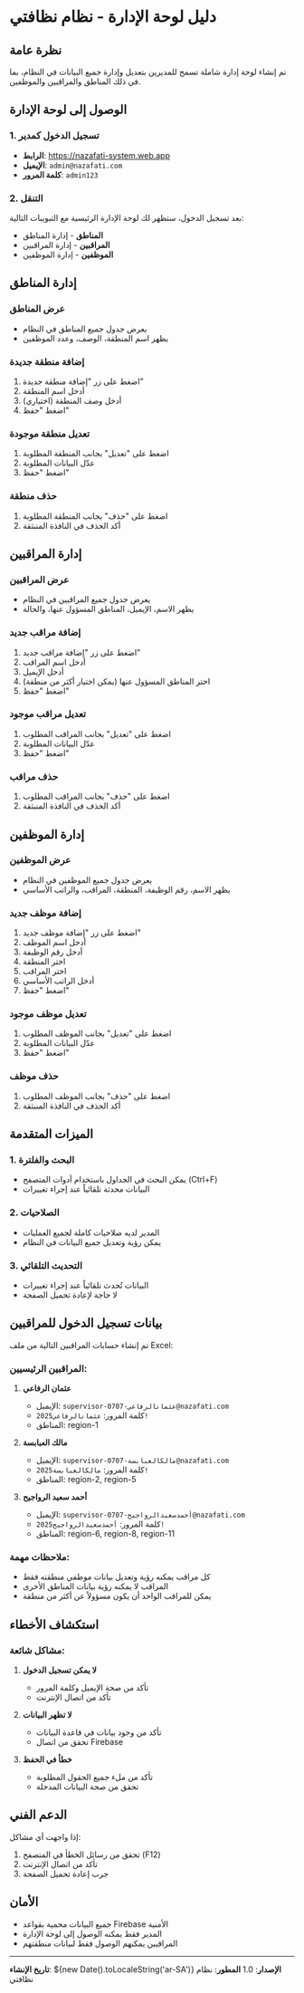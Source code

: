 # دليل لوحة الإدارة - نظام نظافتي

## نظرة عامة

تم إنشاء لوحة إدارة شاملة تسمح للمديرين بتعديل وإدارة جميع البيانات في النظام، بما في ذلك المناطق والمراقبين والموظفين.

## الوصول إلى لوحة الإدارة

### 1. تسجيل الدخول كمدير
- **الرابط**: https://nazafati-system.web.app
- **الإيميل**: `admin@nazafati.com`
- **كلمة المرور**: `admin123`

### 2. التنقل
بعد تسجيل الدخول، ستظهر لك لوحة الإدارة الرئيسية مع التبويبات التالية:
- **المناطق** - إدارة المناطق
- **المراقبين** - إدارة المراقبين
- **الموظفين** - إدارة الموظفين

## إدارة المناطق

### عرض المناطق
- يعرض جدول جميع المناطق في النظام
- يظهر اسم المنطقة، الوصف، وعدد الموظفين

### إضافة منطقة جديدة
1. اضغط على زر "إضافة منطقة جديدة"
2. أدخل اسم المنطقة
3. أدخل وصف المنطقة (اختياري)
4. اضغط "حفظ"

### تعديل منطقة موجودة
1. اضغط على "تعديل" بجانب المنطقة المطلوبة
2. عدّل البيانات المطلوبة
3. اضغط "حفظ"

### حذف منطقة
1. اضغط على "حذف" بجانب المنطقة المطلوبة
2. أكد الحذف في النافذة المنبثقة

## إدارة المراقبين

### عرض المراقبين
- يعرض جدول جميع المراقبين في النظام
- يظهر الاسم، الإيميل، المناطق المسؤول عنها، والحالة

### إضافة مراقب جديد
1. اضغط على زر "إضافة مراقب جديد"
2. أدخل اسم المراقب
3. أدخل الإيميل
4. اختر المناطق المسؤول عنها (يمكن اختيار أكثر من منطقة)
5. اضغط "حفظ"

### تعديل مراقب موجود
1. اضغط على "تعديل" بجانب المراقب المطلوب
2. عدّل البيانات المطلوبة
3. اضغط "حفظ"

### حذف مراقب
1. اضغط على "حذف" بجانب المراقب المطلوب
2. أكد الحذف في النافذة المنبثقة

## إدارة الموظفين

### عرض الموظفين
- يعرض جدول جميع الموظفين في النظام
- يظهر الاسم، رقم الوظيفة، المنطقة، المراقب، والراتب الأساسي

### إضافة موظف جديد
1. اضغط على زر "إضافة موظف جديد"
2. أدخل اسم الموظف
3. أدخل رقم الوظيفة
4. اختر المنطقة
5. اختر المراقب
6. أدخل الراتب الأساسي
7. اضغط "حفظ"

### تعديل موظف موجود
1. اضغط على "تعديل" بجانب الموظف المطلوب
2. عدّل البيانات المطلوبة
3. اضغط "حفظ"

### حذف موظف
1. اضغط على "حذف" بجانب الموظف المطلوب
2. أكد الحذف في النافذة المنبثقة

## الميزات المتقدمة

### 1. البحث والفلترة
- يمكن البحث في الجداول باستخدام أدوات المتصفح (Ctrl+F)
- البيانات محدثة تلقائياً عند إجراء تغييرات

### 2. الصلاحيات
- المدير لديه صلاحيات كاملة لجميع العمليات
- يمكن رؤية وتعديل جميع البيانات في النظام

### 3. التحديث التلقائي
- البيانات تُحدث تلقائياً عند إجراء تغييرات
- لا حاجة لإعادة تحميل الصفحة

## بيانات تسجيل الدخول للمراقبين

تم إنشاء حسابات المراقبين التالية من ملف Excel:

### المراقبين الرئيسيين:
1. **عثمان الرفاعي**
   - الإيميل: `supervisor-عثمانالرفاعي-0707@nazafati.com`
   - كلمة المرور: `عثمانالرفاعي2025!`
   - المناطق: region-1

2. **مالك العبابسة**
   - الإيميل: `supervisor-مالكالعبابسة-0707@nazafati.com`
   - كلمة المرور: `مالكالعبابسة2025!`
   - المناطق: region-2, region-5

3. **أحمد سعيد الرواجيح**
   - الإيميل: `supervisor-أحمدسعيدالرواجيح-0707@nazafati.com`
   - كلمة المرور: `أحمدسعيدالرواجيح2025!`
   - المناطق: region-6, region-8, region-11

### ملاحظات مهمة:
- كل مراقب يمكنه رؤية وتعديل بيانات موظفي منطقته فقط
- المراقب لا يمكنه رؤية بيانات المناطق الأخرى
- يمكن للمراقب الواحد أن يكون مسؤولاً عن أكثر من منطقة

## استكشاف الأخطاء

### مشاكل شائعة:

1. **لا يمكن تسجيل الدخول**
   - تأكد من صحة الإيميل وكلمة المرور
   - تأكد من اتصال الإنترنت

2. **لا تظهر البيانات**
   - تأكد من وجود بيانات في قاعدة البيانات
   - تحقق من اتصال Firebase

3. **خطأ في الحفظ**
   - تأكد من ملء جميع الحقول المطلوبة
   - تحقق من صحة البيانات المدخلة

## الدعم الفني

إذا واجهت أي مشاكل:
1. تحقق من رسائل الخطأ في المتصفح (F12)
2. تأكد من اتصال الإنترنت
3. جرب إعادة تحميل الصفحة

## الأمان

- جميع البيانات محمية بقواعد Firebase الأمنية
- المدير فقط يمكنه الوصول إلى لوحة الإدارة
- المراقبين يمكنهم الوصول فقط لبيانات منطقتهم

---

**تاريخ الإنشاء**: ${new Date().toLocaleString('ar-SA')}
**الإصدار**: 1.0
**المطور**: نظام نظافتي
